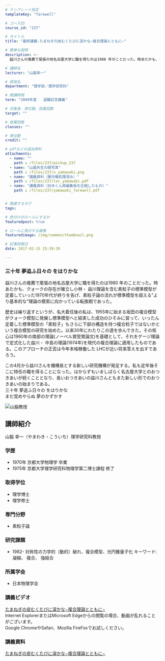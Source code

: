 ```yaml
---
# テンプレート指定
templateKey: "farewell"

# コースID
course_id: "237"

# タイトル
title: "最終講義-たまねぎの皮むくたびに涙かな−複合理論とともに−"

# 簡単な説明
description: >-
  益川さんの推薦で尾張の地名古屋大学に職を得たのは1980 年のことだった。時あたかも、クォークの存在が確立し小林・ 益川理論を含む素粒子の標準模型が定着していった1970年代が終りを告げ、素粒子論...

# 講師名
lecturer: "山脇幸一"

# 部局名
department: "理学部／理学研究科"

# 開講時限
term: "2009年度	退職記念講義"

# 対象者、単位数、授業回数
target: ""

# 授業回数
classes: ""

# 単位数
credit: ""

# pdfなどの追加資料
attachments: 
  - name: "" 
    path : /files/237/pickup_237
  - name: "山脇先生の顔写真" 
    path : /files/237/s_yamawaki.png
  - name: "講義資料（著作権処理済み）" 
    path : /files/237/lec_yamawaki.pdf
  - name: "講義資料（白木くん再編集版を圧縮したもの）" 
    path : /files/237/yamawaki_farewell.pdf


# 関連するタグ
tags:

# 色付けのロールにするか
featuredpost: true

# ロールに表示する画像
featuredimage: /img/common/thumbnail.png

# 記事投稿日
date: 2017-02-15 15:39:39

---
```

### 三十年 夢追ふ日々の をはりかな 

益川さんの推薦で尾張の地名古屋大学に職を得たのは1980 年のことだった。時あたかも、クォークの存在が確立し小林・ 益川理論を含む素粒子の標準模型が定着していった1970年代が終りを告げ、素粒子論の流れが標準模型を超える“より基本的な”理論の模索に向かっている転換期であった。 

歴史は繰り返すというが、名大着任後の私は、1955年に始まる坂田の複合模型がクォーク模型に発展し標準模型へと結実した成功のひそみに習って、いったん定着した標準模型の「素粒子」もさらに下部の構造を持つ複合粒子ではないかという複合模型の研究を始めた。以来30年にわたりこの道を歩んできた。その核心は1960年の南部の理論(ノーベル賞受賞論文)を基礎として、それをゲージ理論で定式化した益川・ 中島の理論(1974年)を現代の複合理論に適用したものである。このアプローチの正否は今年本格稼働した LHCが近い将来答えを出すであろう。 

この4月から益川さんを機構長とする新しい研究機構が発足する。私も定年後そこに特任の職を得ることになった。はからずもいましばらく名古屋大学とのおつきあいが続くこととなり、長いおつきあいの益川さんともまた新しい形でのおつきあいの始まりである。  
三十年 夢追ふ日々の をはりかな  
まだ覚めやらぬ 夢のかずかす

![山脇教授](/files/237/s_yamawaki.png) 
## 講師紹介

山脇 幸一（やまわき・こういち）理学研究科教授 

### 学歴

  * 1970年 京都大学物理学 卒業
  * 1975年 京都大学理学研究科物理学第二博士課程 修了

### 取得学位

  * 理学博士
  * 理学修士

### 専門分野

  * 素粒子論

### 研究課題

  * 1982- 対称性の力学的（動的）破れ、複合模型、光円錐量子化
キーワード: 凝縮、 複合、 強結合

### 所属学会

  * 日本物理学会
### 講義ビデオ

[たまねぎの皮むくたびに涙かな−複合理論とともに−](http://nuvideo.media.nagoya-u.ac.jp/embed/9f32ace7c28affb337bd088c7b20b086ad88e790)  
Internet ExplorerまたはMicrosoft Edgeからの閲覧の場合、動画が乱れることがございます。  
Google ChromeやSafari、Mozilla FireFoxでお試しください。 

### 講義資料


[たまねぎの皮むくたびに涙かな−複合理論とともに−](/files/237/yamawaki_farewell.pdf) 
